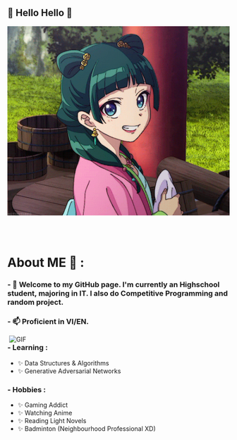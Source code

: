 ## 🌸 Hello Hello 🌸
<div align="center">
<img hight="300" width="700" alt="GIF" align="center" src="https://github.com/SArocDnik/SArocDnik/blob/main/tumblr_1bd2515e4e7af1f8e24c87afbdeaf44e_4aba26a2_540.gif">
</div>

</br>
</br>
</br>


# About ME 💬 :

### - 🌱 Welcome to my GitHub page. I'm currently an Highschool student, majoring in IT. I also do Competitive Programming and random project.
### - 📫 Proficient in VI/EN.

<img hight="400" width="500" alt="GIF" align="right" src="https://github.com/SArocDnik/SArocDnik/blob/main/tumblr_4c2fb81bb9ff0b9077802d5db75f63a4_2af9e0b1_640.gif">

### - Learning :
- ✨ Data Structures & Algorithms
- ✨ Generative Adversarial Networks

### - Hobbies : 
- ✨ Gaming Addict
- ✨ Watching Anime
- ✨ Reading Light Novels
- ✨ Badminton (Neighbourhood Professional XD)

</br>
</br>
</br>

<!--
**SArocDnik/SArocDnik** is a ✨ _special_ ✨ repository because its `README.md` (this file) appears on your GitHub profile.

Here are some ideas to get you started:

- 🔭 I’m currently working on ...
- 🌱 I’m currently learning ...
- 👯 I’m looking to collaborate on ...
- 🤔 I’m looking for help with ...
- 💬 Ask me about ...
- 📫 How to reach me: ...
- 😄 Pronouns: ...
- ⚡ Fun fact: ...
-->
